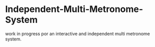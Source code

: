 # Independent-Multi-Metronome-System
work in progress por an interactive and independent multi metronome system.
